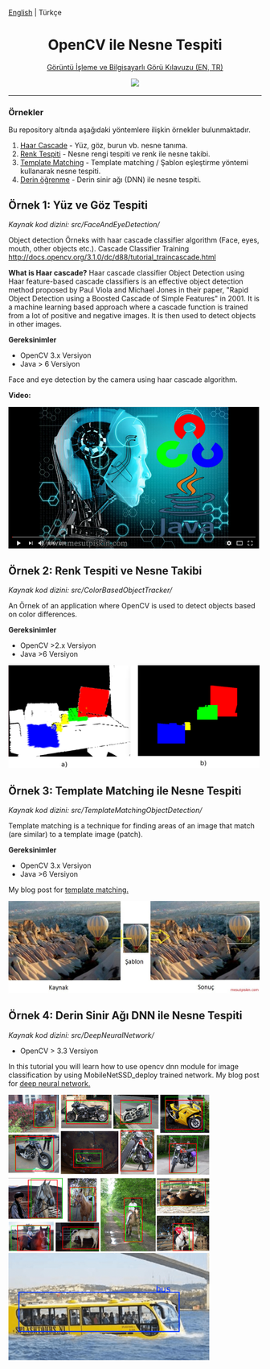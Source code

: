 [English](./README.md) | Türkçe

<div align="center">

<h1 align="center">OpenCV ile Nesne Tespiti</h1>

<a href="https://github.com/mesutpiskin/computer-vision-guide">Görüntü İşleme ve Bilgisayarlı Görü Kılavuzu (EN, TR)</a>

<img src="https://opencv.org/assets/news/opencv_java_logo_small.png"/>

</div>

***

### Örnekler

Bu repository altında aşağıdaki yöntemlere ilişkin örnekler bulunmaktadır.

1. [Haar Cascade] - Yüz, göz, burun vb. nesne tanıma.
2. [Renk Tespiti] - Nesne rengi tespiti ve renk ile nesne takibi.
3. [Template Matching] - Template matching / Şablon eşleştirme yöntemi kullanarak nesne tespiti.
4. [Derin öğrenme] - Derin sinir ağı (DNN) ile nesne tespiti.



## Örnek 1: Yüz ve Göz Tespiti


*Kaynak kod dizini: src/FaceAndEyeDetection/*

Object detection Örneks with haar cascade classifier algorithm (Face, eyes, mouth, other objects etc.). Cascade Classifier Training http://docs.opencv.org/3.1.0/dc/d88/tutorial_traincascade.html

**What is Haar cascade?**
Haar cascade classifier
Object Detection using Haar feature-based cascade classifiers is an effective object detection method proposed by Paul Viola and Michael Jones in their paper, "Rapid Object Detection using a Boosted Cascade of Simple Features" in 2001. It is a machine learning based approach where a cascade function is trained from a lot of positive and negative images. It is then used to detect objects in other images.

**Gereksinimler**

- OpenCV 3.x Versiyon
- Java > 6 Versiyon

Face and eye detection by the camera using haar cascade algorithm.

**Video:**

<a href="https://youtu.be/cDUNpBmymXw">
<img width="500px" src="./res/template.png"/>
</a>

## Örnek 2: Renk Tespiti ve Nesne Takibi

*Kaynak kod dizini: src/ColorBasedObjectTracker/*

An Örnek of an application where OpenCV is used to detect objects based on color differences.

**Gereksinimler**

- OpenCV >2.x Versiyon
- Java >6 Versiyon

<img width="500px" src="./res/color_based.png"/>

## Örnek 3: Template Matching ile Nesne Tespiti

*Kaynak kod dizini: src/TemplateMatchingObjectDetection/*

Template matching is a technique for finding areas of an image that match (are similar) to a template image (patch).

**Gereksinimler**

- OpenCV 3.x Versiyon
- Java >6 Versiyon

My blog post for [template matching.](http://mesutpiskin.com/blog/opencv-template-matching-ile-nesne-tespiti.html)

<img width="500px" src="./res/template-matching-sonuc.jpg"/>



## Örnek 4: Derin Sinir Ağı DNN ile Nesne Tespiti

*Kaynak kod dizini: src/DeepNeuralNetwork/*

- OpenCV > 3.3 Versiyon

In this tutorial you will learn how to use opencv dnn module for image classification by using MobileNetSSD_deploy trained network. My blog post for [deep neural network.](http://mesutpiskin.com/blog/opencv-derin-ogrenme-nesne-tanima.html)



<img width="400px" src="./res/dnn.png"/>
<img width="400px" src="./res/opencv_dnn.png"/>






[haar cascade]: #
[renk tespiti]: #
[template matching]: #
[derin öğrenme]: #